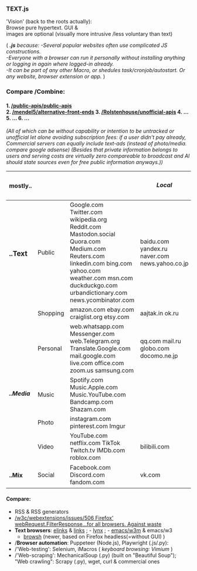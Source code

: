 ### TEXT.js 
'Vision' (back to the roots actually):  
Browse pure hypertext. GUI &amp; <br> images are optional (visually more intrusive /less voluntary than text)  

( <i>**.js** because:
-Several popular websites often use complicated JS constructions.
<br>-Everyone with a  browser can run it personally without installing anything or logging in again where logged-in already.
<br>-It can be part of any other Macro, or shedules task/cronjob/autostart.  Or any website, browser extension or app.</i>  )

### Compare /Combine:
#### 1. [/public-apis/public-apis](https://github.com/public-apis/public-apis)   <br> 2. [/mendel5/alternative-front-ends](https://github.com/mendel5/alternative-front-ends)  3.  [/Rolstenhouse/unofficial-apis](https://github.com/Rolstenhouse/unofficial-apis )  4. ... 5. ... 6. ...
_(All of which can be without capability or intention to be untracked or unofficial let alone avoiding subscription fees: if a user didn't pay already, Commercial servers can equally include text-ads (instead of photo/media. compare google adsense) (Besides that private information belongs to users and serving costs are virtually zero compareable to broadcast and AI should state sources even for free public information anyways.))_

| mostly.. | |   |  <h5> Local |
|-|-|-|-|
|<h3> ..Text | Public | Google.com Twitter.com wikipedia.org Reddit.com Mastodon.social Quora.com  Medium.com Reuters.com  linkedin.com  bing.com yahoo.com weather.com  msn.com  duckduckgo.com urbandictionary.com news.ycombinator.com | baidu.com yandex.ru naver.com news.yahoo.co.jp   |
| | Shopping  | amazon.com ebay.com craiglist.org etsy.com |  aajtak.in ok.ru  |
|  | Personal | web.whatsapp.com  Messenger.com  web.Telegram.org Translate.Google.com  mail.google.com live.com office.com zoom.us samsung.com  |  qq.com mail.ru globo.com docomo.ne.jp   |
|<h5> ..Media| Music | Spotify.com   Music.Apple.com   Music.YouTube.com  Bandcamp.com Shazam.com | |
|| Photo | instagram.com  pinterest.com  Imgur |   |
|| Video | YouTube.com netflix.com TikTok Twitch.tv IMDb.com roblox.com |  bilibili.com |
| <h4> ..Mix | Social | Facebook.com Discord.com fandom.com |   vk.com |

#### Compare:  
 - RSS & RSS generators
 - [/w3c/webextensions/issues/506 Firefox' webRequest.FilterResponse...for all browsers. Against waste](https://github.com/w3c/webextensions/issues/506)  
 - **Text browsers**: [elinks](https://github.com/rkd77/elinks/)   & [links](https://github.com/spartrekus/links2)  ;   - [lynx](https://github.com/ThomasDickey/lynx-snapshots) ;   - [emacs/w3m](https://github.com/emacs-w3m/emacs-w3m) & emacs/w3
    - [browsh](https://github.com/browsh-org/browsh) (newer, based on Firefox headless(=without GUI) )
 - /**Browser automation**: Puppeteer (Node.js),  Playwright (.js/.py):
 - /'Web-testing': Selenium, iMacros  ( _keyboard browsing: Vimium_ )
 - /'Web-scraping': MechanicalSoup (.py) (built on "Beautiful Soup"); "Web crawling": Scrapy (.py), wget, curl & commercial ones





